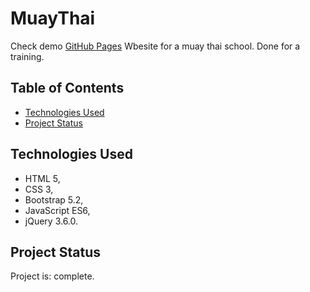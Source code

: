 # MuayThai

Check demo [GitHub Pages]([https://pages.github.com/](https://arkbog.github.io/muaythai/#))
Wbesite for a muay thai school. Done for a training.

## Table of Contents

* [Technologies Used](#technologies-used)
* [Project Status](#project-status)


## Technologies Used
- HTML 5,
- CSS 3,
- Bootstrap 5.2,
- JavaScript ES6,
- jQuery 3.6.0.



## Project Status
Project is: complete.
